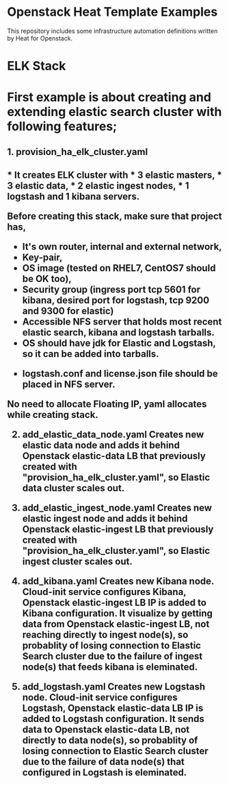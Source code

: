 # Openstack Heat Template Examples

This repository includes some infrastructure automation definitions written by Heat for Openstack. 

<h1>ELK Stack<h1>

First example is about creating and extending elastic search cluster with following features;

<h2>1. provision_ha_elk_cluster.yaml<h2> 
* It creates ELK cluster with
* 3 elastic masters,
* 3 elastic data,
* 2 elastic ingest nodes, 
* 1 logstash and 1 kibana servers.

Before creating this stack, make sure that project has,
* It's own router, internal and external network, 
* Key-pair, 
* OS image (tested on RHEL7, CentOS7 should be OK too), 
* Security group (ingress port tcp 5601 for kibana, desired port for logstash, tcp 9200 and 9300 for elastic)
* Accessible NFS server that holds most recent elastic search, kibana and logstash tarballs.
* OS should have jdk for Elastic and Logstash, so it can be added into tarballs.
- logstash.conf and license.json file should be placed in NFS server.

No need to allocate Floating IP, yaml allocates while creating stack.

2. add_elastic_data_node.yaml
Creates new elastic data node and adds it behind  Openstack elastic-data LB that previously created with "provision_ha_elk_cluster.yaml", so Elastic data cluster scales out.

3. add_elastic_ingest_node.yaml
Creates new elastic ingest node and adds it behind  Openstack elastic-ingest LB that previously created with "provision_ha_elk_cluster.yaml", so Elastic ingest cluster scales out.

4. add_kibana.yaml
Creates new Kibana node. Cloud-init service configures Kibana, Openstack elastic-ingest LB IP is added to Kibana configuration. It visualize by getting data from  Openstack elastic-ingest LB, not reaching directly to ingest node(s), so probablity of losing connection to Elastic Search cluster due to the failure of ingest node(s) that feeds kibana is eleminated.

4. add_logstash.yaml
Creates new Logstash node. Cloud-init service configures Logstash, Openstack elastic-data LB IP is added to Logstash configuration. It sends data to  Openstack elastic-data LB, not directly to data node(s), so probablity of losing connection to Elastic Search cluster due to the failure of data node(s) that configured in Logstash is eleminated.





